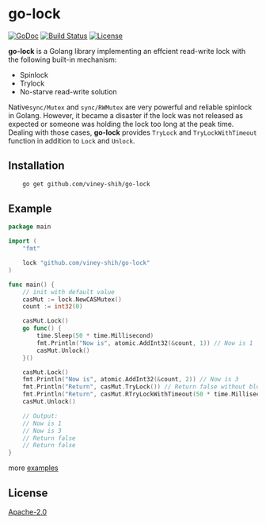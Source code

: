 # go-lock

[![GoDoc](https://godoc.org/github.com/viney-shih/go-lock?status.svg)](https://godoc.org/github.com/viney-shih/go-lock)
[![Build Status](https://travis-ci.com/viney-shih/go-lock.svg?branch=master)](https://travis-ci.com/github/viney-shih/go-lock)
[![License](http://img.shields.io/badge/License-Apache_2-red.svg?style=flat)](http://www.apache.org/licenses/LICENSE-2.0)

**go-lock** is a Golang library implementing an effcient read-write lock with the following built-in mechanism:
- Spinlock
- Trylock
- No-starve read-write solution

Native`sync/Mutex` and `sync/RWMutex` are very powerful and reliable spinlock in Golang. However, it became a disaster if the lock was not released as expected or someone was holding the lock too long at the peak time. Dealing with those cases, **go-lock** provides `TryLock` and `TryLockWithTimeout` function in addition to `Lock` and `Unlock`.

## Installation

```sh
    go get github.com/viney-shih/go-lock
```

## Example
```go
package main

import (
    "fmt"

    lock "github.com/viney-shih/go-lock"
)

func main() {
    // init with default value
    casMut := lock.NewCASMutex()
    count := int32(0)

    casMut.Lock()
    go func() {
        time.Sleep(50 * time.Millisecond)
        fmt.Println("Now is", atomic.AddInt32(&count, 1)) // Now is 1
        casMut.Unlock()
    }()

    casMut.Lock()
    fmt.Println("Now is", atomic.AddInt32(&count, 2)) // Now is 3
    fmt.Println("Return", casMut.TryLock()) // Return false without blocking
    fmt.Println("Return", casMut.RTryLockWithTimeout(50 * time.Millisecond)) // Return false without blocking
    casMut.Unlock()

    // Output:
    // Now is 1
    // Now is 3
    // Return false
    // Return false
}
```

more [examples](./cas_test.go)

## License
[Apache-2.0](https://opensource.org/licenses/Apache-2.0)
